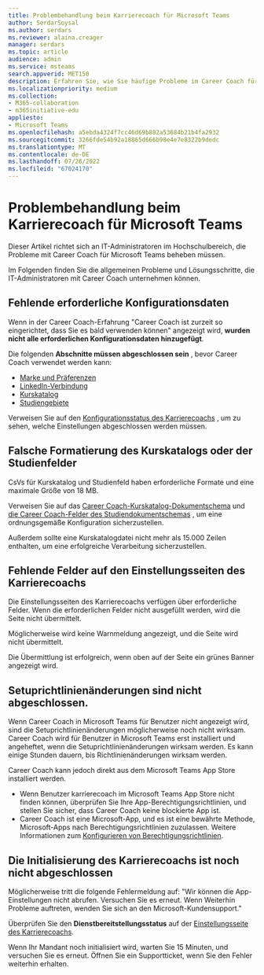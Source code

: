 ```yaml
---
title: Problembehandlung beim Karrierecoach für Microsoft Teams
author: SerdarSoysal
ms.author: serdars
ms.reviewer: alaina.creager
manager: serdars
ms.topic: article
audience: admin
ms.service: msteams
search.appverid: MET150
description: Erfahren Sie, wie Sie häufige Probleme im Career Coach für Microsoft Teams behandeln.
ms.localizationpriority: medium
ms.collection:
- M365-collaboration
- m365initiative-edu
appliesto:
- Microsoft Teams
ms.openlocfilehash: a5ebda4324f7cc46d69b882a53684b21b4fa2932
ms.sourcegitcommit: 3266fde54b92a18865d666b98e4e7e8322b9dedc
ms.translationtype: MT
ms.contentlocale: de-DE
ms.lasthandoff: 07/26/2022
ms.locfileid: "67024170"
---
```

# <a name="troubleshoot-career-coach-for-microsoft-teams"></a>Problembehandlung beim Karrierecoach für Microsoft Teams

Dieser Artikel richtet sich an IT-Administratoren im Hochschulbereich, die Probleme mit Career Coach für Microsoft Teams beheben müssen.

Im Folgenden finden Sie die allgemeinen Probleme und Lösungsschritte, die IT-Administratoren mit Career Coach unternehmen können.

## <a name="missing-required-configuration-data"></a>Fehlende erforderliche Konfigurationsdaten

Wenn in der Career Coach-Erfahrung "Career Coach ist zurzeit so eingerichtet, dass Sie es bald verwenden können" angezeigt wird, **wurden nicht alle erforderlichen Konfigurationsdaten hinzugefügt**.

Die folgenden **Abschnitte müssen abgeschlossen sein** , bevor Career Coach verwendet werden kann:

- [Marke und Präferenzen](career-coach-set-up-steps.md#brand-and-preferences)
- [LinkedIn-Verbindung](career-coach-set-up-steps.md#linkedin-connection)
- [Kurskatalog](career-coach-set-up-steps.md#course-catalog)
- [Studiengebiete](career-coach-set-up-steps.md#fields-of-study)

Verweisen Sie auf den [Konfigurationsstatus des Karrierecoachs](career-coach-set-up-steps.md#configuration-status) , um zu sehen, welche Einstellungen abgeschlossen werden müssen.

## <a name="incorrect-formatting-of-course-catalog-or-fields-of-study-data"></a>Falsche Formatierung des Kurskatalogs oder der Studienfelder

CsVs für Kurskatalog und Studienfeld haben erforderliche Formate und eine maximale Größe von 18 MB.

Verweisen Sie auf das [Career Coach-Kurskatalog-Dokumentschema](career-coach-set-up-steps.md#course-catalog-document-format-and-schema) und [die Career Coach-Felder des Studiendokumentschemas](career-coach-set-up-steps.md#fields-of-study-document-format-and-schema) , um eine ordnungsgemäße Konfiguration sicherzustellen.

Außerdem sollte eine Kurskatalogdatei nicht mehr als 15.000 Zeilen enthalten, um eine erfolgreiche Verarbeitung sicherzustellen.

## <a name="missing-fields-in-career-coach-settings-pages"></a>Fehlende Felder auf den Einstellungsseiten des Karrierecoachs

Die Einstellungsseiten des Karrierecoachs verfügen über erforderliche Felder. Wenn die erforderlichen Felder nicht ausgefüllt werden, wird die Seite nicht übermittelt.

Möglicherweise wird keine Warnmeldung angezeigt, und die Seite wird nicht übermittelt.

Die Übermittlung ist erfolgreich, wenn oben auf der Seite ein grünes Banner angezeigt wird.

## <a name="setup-policy-changes-arent-complete"></a>Setuprichtlinienänderungen sind nicht abgeschlossen.

Wenn Career Coach in Microsoft Teams für Benutzer nicht angezeigt wird, sind die Setuprichtlinienänderungen möglicherweise noch nicht wirksam. Career Coach wird für Benutzer in Microsoft Teams erst installiert und angeheftet, wenn die Setuprichtlinienänderungen wirksam werden. Es kann einige Stunden dauern, bis Richtlinienänderungen wirksam werden.

Career Coach kann jedoch direkt aus dem Microsoft Teams App Store installiert werden.

- Wenn Benutzer karrierecoach im Microsoft Teams App Store nicht finden können, überprüfen Sie Ihre App-Berechtigungsrichtlinien, und stellen Sie sicher, dass Career Coach keine blockierte App ist.
- Career Coach ist eine Microsoft-App, und es ist eine bewährte Methode, Microsoft-Apps nach Berechtigungsrichtlinien zuzulassen. Weitere Informationen zum [Konfigurieren von Berechtigungsrichtlinien](teams-app-permission-policies.md).

## <a name="career-coach-initialization-isnt-complete"></a>Die Initialisierung des Karrierecoachs ist noch nicht abgeschlossen

Möglicherweise tritt die folgende Fehlermeldung auf: "Wir können die App-Einstellungen nicht abrufen. Versuchen Sie es erneut. Wenn Weiterhin Probleme auftreten, wenden Sie sich an den Microsoft-Kundensupport."

Überprüfen Sie den **Dienstbereitstellungsstatus** auf der [Einstellungsseite des Karrierecoachs](career-coach-set-up-steps.md#career-coach-settings-status).

Wenn Ihr Mandant noch initialisiert wird, warten Sie 15 Minuten, und versuchen Sie es erneut. Öffnen Sie ein Supportticket, wenn Sie den Fehler weiterhin erhalten.

